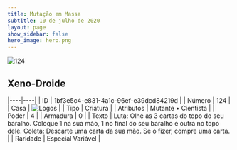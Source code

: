 ```yaml
---
title: Mutação em Massa
subtitle: 10 de julho de 2020
layout: page
show_sidebar: false
hero_image: hero.png
---
```


![124](https://cdn.keyforgegame.com/media/card_front/pt/479_124_7J26CRJHW79M_pt.png)

## Xeno-Droide

|----|----|
| ID | 1bf3e5c4-e831-4a1c-96ef-e39dcd84219d |
| Número | 124 |
| Casa | ![Logos](https://archonarcana.com/images/thumb/c/ce/Logos.png/22px-Logos.png "Logos") |
| Tipo | Criatura |
| Atributos | Mutante • Cientista |
| Poder | 4 |
| Armadura | 0 |
| Texto | Luta: Olhe as 3 cartas do topo do seu baralho. Coloque 1 na sua mão, 1 no final do seu baralho e outra no topo dele.  Coleta: Descarte uma carta da sua mão. Se o fizer, compre uma carta. |
| Raridade | Especial Variável |
